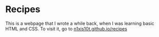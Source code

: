 # Recipes
This is a webpage that I wrote a while back, when I was learning basic HTML and CSS.
To visit it, go to <a href="https://n1xis10t.github.io/recipes/">n1xis10t.github.io/recipes</a>
